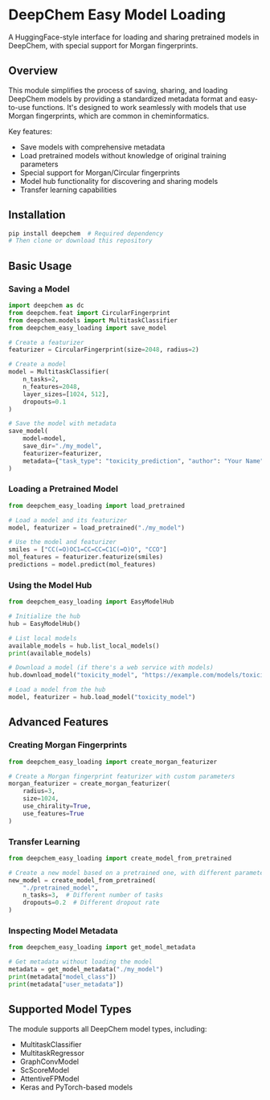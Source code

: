 # DeepChem Easy Model Loading

A HuggingFace-style interface for loading and sharing pretrained models in DeepChem, with special support for Morgan fingerprints.

## Overview

This module simplifies the process of saving, sharing, and loading DeepChem models by providing a standardized metadata format and easy-to-use functions. It's designed to work seamlessly with models that use Morgan fingerprints, which are common in cheminformatics.

Key features:

- Save models with comprehensive metadata
- Load pretrained models without knowledge of original training parameters
- Special support for Morgan/Circular fingerprints
- Model hub functionality for discovering and sharing models
- Transfer learning capabilities

## Installation

```bash
pip install deepchem  # Required dependency
# Then clone or download this repository
```

## Basic Usage

### Saving a Model

```python
import deepchem as dc
from deepchem.feat import CircularFingerprint
from deepchem.models import MultitaskClassifier
from deepchem_easy_loading import save_model

# Create a featurizer
featurizer = CircularFingerprint(size=2048, radius=2)

# Create a model
model = MultitaskClassifier(
    n_tasks=2,
    n_features=2048,
    layer_sizes=[1024, 512],
    dropouts=0.1
)

# Save the model with metadata
save_model(
    model=model,
    save_dir="./my_model",
    featurizer=featurizer,
    metadata={"task_type": "toxicity_prediction", "author": "Your Name"}
)
```

### Loading a Pretrained Model

```python
from deepchem_easy_loading import load_pretrained

# Load a model and its featurizer
model, featurizer = load_pretrained("./my_model")

# Use the model and featurizer
smiles = ["CC(=O)OC1=CC=CC=C1C(=O)O", "CCO"]
mol_features = featurizer.featurize(smiles)
predictions = model.predict(mol_features)
```

### Using the Model Hub

```python
from deepchem_easy_loading import EasyModelHub

# Initialize the hub
hub = EasyModelHub()

# List local models
available_models = hub.list_local_models()
print(available_models)

# Download a model (if there's a web service with models)
hub.download_model("toxicity_model", "https://example.com/models/toxicity_model.zip")

# Load a model from the hub
model, featurizer = hub.load_model("toxicity_model")
```

## Advanced Features

### Creating Morgan Fingerprints

```python
from deepchem_easy_loading import create_morgan_featurizer

# Create a Morgan fingerprint featurizer with custom parameters
morgan_featurizer = create_morgan_featurizer(
    radius=3,
    size=1024,
    use_chirality=True,
    use_features=True
)
```

### Transfer Learning

```python
from deepchem_easy_loading import create_model_from_pretrained

# Create a new model based on a pretrained one, with different parameters
new_model = create_model_from_pretrained(
    "./pretrained_model",
    n_tasks=3,  # Different number of tasks
    dropouts=0.2  # Different dropout rate
)
```

### Inspecting Model Metadata

```python
from deepchem_easy_loading import get_model_metadata

# Get metadata without loading the model
metadata = get_model_metadata("./my_model")
print(metadata["model_class"])
print(metadata["user_metadata"])
```

## Supported Model Types

The module supports all DeepChem model types, including:

- MultitaskClassifier
- MultitaskRegressor
- GraphConvModel
- ScScoreModel
- AttentiveFPModel
- Keras and PyTorch-based models
